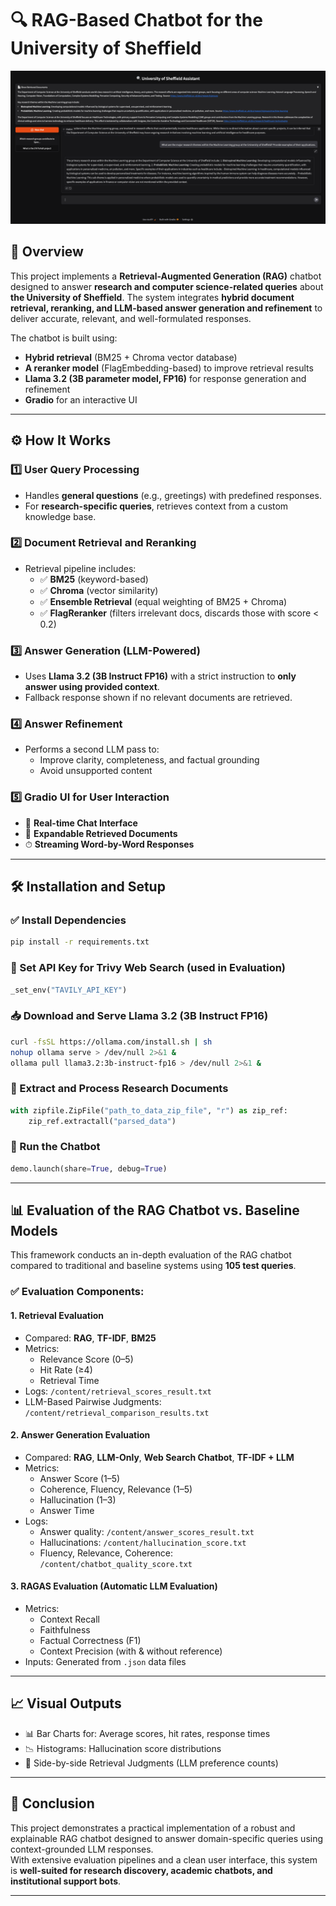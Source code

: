 
# 🔍 RAG-Based Chatbot for the University of Sheffield

![Chatbot UI](assets/UI.png)

## 📌 Overview

This project implements a **Retrieval-Augmented Generation (RAG)** chatbot designed to answer **research and computer science-related queries** about **the University of Sheffield**. The system integrates **hybrid document retrieval, reranking, and LLM-based answer generation and refinement** to deliver accurate, relevant, and well-formulated responses.

The chatbot is built using:
- **Hybrid retrieval** (BM25 + Chroma vector database)  
- **A reranker model** (FlagEmbedding-based) to improve retrieval results  
- **Llama 3.2 (3B parameter model, FP16)** for response generation and refinement  
- **Gradio** for an interactive UI   

---

## ⚙️ How It Works

### 1️⃣ User Query Processing
- Handles **general questions** (e.g., greetings) with predefined responses.  
- For **research-specific queries**, retrieves context from a custom knowledge base.

### 2️⃣ Document Retrieval and Reranking
- Retrieval pipeline includes:
  - ✅ **BM25** (keyword-based)
  - ✅ **Chroma** (vector similarity)
  - ✅ **Ensemble Retrieval** (equal weighting of BM25 + Chroma)
  - ✅ **FlagReranker** (filters irrelevant docs, discards those with score < 0.2)

### 3️⃣ Answer Generation (LLM-Powered)
- Uses **Llama 3.2 (3B Instruct FP16)** with a strict instruction to **only answer using provided context**.  
- Fallback response shown if no relevant documents are retrieved.

### 4️⃣ Answer Refinement
- Performs a second LLM pass to:
  - Improve clarity, completeness, and factual grounding
  - Avoid unsupported content

### 5️⃣ Gradio UI for User Interaction
- 💬 **Real-time Chat Interface**
- 📂 **Expandable Retrieved Documents**
- ⏱ **Streaming Word-by-Word Responses**

---

## 🛠 Installation and Setup

### ✅ Install Dependencies
```bash
pip install -r requirements.txt
```

### 🔐 Set API Key for Trivy Web Search (used in Evaluation)
```python
_set_env("TAVILY_API_KEY")
```

### 📥 Download and Serve Llama 3.2 (3B Instruct FP16)
```bash
curl -fsSL https://ollama.com/install.sh | sh
nohup ollama serve > /dev/null 2>&1 &
ollama pull llama3.2:3b-instruct-fp16 > /dev/null 2>&1 &
```

### 📂 Extract and Process Research Documents
```python
with zipfile.ZipFile("path_to_data_zip_file", "r") as zip_ref:
    zip_ref.extractall("parsed_data")
```

### 🚀 Run the Chatbot
```python
demo.launch(share=True, debug=True)
```

---

## 📊 Evaluation of the RAG Chatbot vs. Baseline Models

This framework conducts an in-depth evaluation of the RAG chatbot compared to traditional and baseline systems using **105 test queries**.

### ✅ Evaluation Components:

#### 1. Retrieval Evaluation
- Compared: **RAG**, **TF-IDF**, **BM25**
- Metrics:
  - Relevance Score (0–5)
  - Hit Rate (≥4)
  - Retrieval Time
- Logs: `/content/retrieval_scores_result.txt`
- LLM-Based Pairwise Judgments: `/content/retrieval_comparison_results.txt`

#### 2. Answer Generation Evaluation
- Compared: **RAG**, **LLM-Only**, **Web Search Chatbot**, **TF-IDF + LLM**
- Metrics:
  - Answer Score (1–5)
  - Coherence, Fluency, Relevance (1–5)
  - Hallucination (1–3)
  - Answer Time
- Logs:
  - Answer quality: `/content/answer_scores_result.txt`
  - Hallucinations: `/content/hallucination_score.txt`
  - Fluency, Relevance, Coherence: `/content/chatbot_quality_score.txt`

#### 3. RAGAS Evaluation (Automatic LLM Evaluation)
- Metrics:
  - Context Recall
  - Faithfulness
  - Factual Correctness (F1)
  - Context Precision (with & without reference)
- Inputs: Generated from `.json` data files

---

## 📈 Visual Outputs
- 📊 Bar Charts for: Average scores, hit rates, response times
- 📉 Histograms: Hallucination score distributions
- 🧠 Side-by-side Retrieval Judgments (LLM preference counts)

---

## 🏁 Conclusion

This project demonstrates a practical implementation of a robust and explainable RAG chatbot designed to answer domain-specific queries using context-grounded LLM responses.  
With extensive evaluation pipelines and a clean user interface, this system is **well-suited for research discovery, academic chatbots, and institutional support bots**.

---
